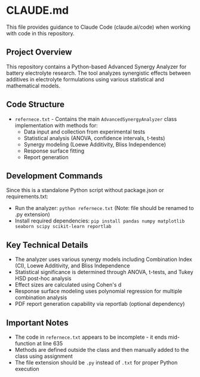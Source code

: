 # CLAUDE.md

This file provides guidance to Claude Code (claude.ai/code) when working with code in this repository.

## Project Overview
This repository contains a Python-based Advanced Synergy Analyzer for battery electrolyte research. The tool analyzes synergistic effects between additives in electrolyte formulations using various statistical and mathematical models.

## Code Structure
- `refernece.txt` - Contains the main `AdvancedSynergyAnalyzer` class implementation with methods for:
  - Data input and collection from experimental tests
  - Statistical analysis (ANOVA, confidence intervals, t-tests)
  - Synergy modeling (Loewe Additivity, Bliss Independence)
  - Response surface fitting
  - Report generation

## Development Commands
Since this is a standalone Python script without package.json or requirements.txt:
- Run the analyzer: `python refernece.txt` (Note: file should be renamed to .py extension)
- Install required dependencies: `pip install pandas numpy matplotlib seaborn scipy scikit-learn reportlab`

## Key Technical Details
- The analyzer uses various synergy models including Combination Index (CI), Loewe Additivity, and Bliss Independence
- Statistical significance is determined through ANOVA, t-tests, and Tukey HSD post-hoc analysis
- Effect sizes are calculated using Cohen's d
- Response surface modeling uses polynomial regression for multiple combination analysis
- PDF report generation capability via reportlab (optional dependency)

## Important Notes
- The code in `refernece.txt` appears to be incomplete - it ends mid-function at line 635
- Methods are defined outside the class and then manually added to the class using assignment
- The file extension should be `.py` instead of `.txt` for proper Python execution